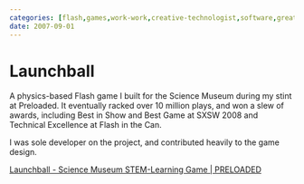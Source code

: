 ```yaml
---
categories: [flash,games,work-work,creative-technologist,software,greatest-hits,preloaded,science-museum]
date: 2007-09-01
---
```


# Launchball

A physics-based Flash game I built for the Science Museum during my stint at Preloaded. It eventually racked over 10 million plays, and won a slew of awards, including Best in Show and Best Game at SXSW 2008 and Technical Excellence at Flash in the Can.

I was sole developer on the project, and contributed heavily to the game design.

[Launchball - Science Museum STEM-Learning Game | PRELOADED](https://preloaded.com/work/launchball/)